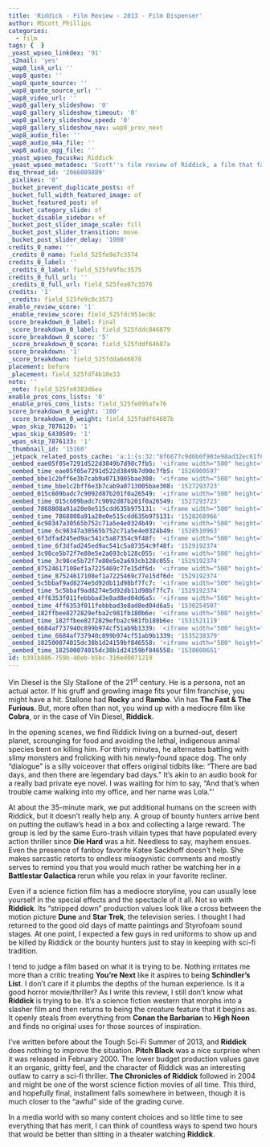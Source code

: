 ```yaml
---
title: 'Riddick - Film Review - 2013 - Film Dispenser'
author: MScott_Phillips
categories:
  - film
tags: {  }
_yoast_wpseo_linkdex: '91'
_s2mail: 'yes'
_wap8_link_url: ''
_wap8_quote: ''
_wap8_quote_source: ''
_wap8_quote_source_url: ''
_wap8_video_url: ''
_wap8_gallery_slideshow: '0'
_wap8_gallery_slideshow_timeout: '0'
_wap8_gallery_slideshow_speed: '0'
_wap8_gallery_slideshow_nav: wap8_prev_next
_wap8_audio_file: ''
_wap8_audio_m4a_file: ''
_wap8_audio_ogg_file: ''
_yoast_wpseo_focuskw: Riddick
_yoast_wpseo_metadesc: 'Scott''s film review of Riddick, a film that fails to justify its existence.'
dsq_thread_id: '2066089889'
_pixlikes: '0'
_bucket_prevent_duplicate_posts: of
_bucket_full_width_featured_image: of
_bucket_featured_post: of
_bucket_category_slide: of
_bucket_disable_sidebar: of
_bucket_post_slider_image_scale: fill
_bucket_post_slider_transition: move
_bucket_post_slider_delay: '1000'
credits_0_name: ''
_credits_0_name: field_525fe9e7c3574
credits_0_label: ''
_credits_0_label: field_525fe9fbc3575
credits_0_full_url: ''
_credits_0_full_url: field_525fea07c3576
credits: '1'
_credits: field_525fe9c0c3573
enable_review_score: '1'
_enable_review_score: field_525fdc951ec8c
score_breakdown_0_label: Final
_score_breakdown_0_label: field_525fddc846879
score_breakdown_0_score: '5'
_score_breakdown_0_score: field_525fddf64687a
score_breakdown: '1'
_score_breakdown: field_525fdda646878
placement: before
_placement: field_525fdf4b10e33
note: ''
_note: field_525fe0383d6ea
enable_pros_cons_lists: '0'
_enable_pros_cons_lists: field_525fe095afe76
score_breakdown_0_weight: '100'
_score_breakdown_0_weight: field_525fddf64687b
_wpas_skip_7876120: '1'
_wpas_skip_6430509: '1'
_wpas_skip_7876133: '1'
_thumbnail_id: '15160'
_jetpack_related_posts_cache: 'a:1:{s:32:"8f6677c9d6b0f903e98ad32ec61f8deb";a:2:{s:7:"expires";i:1457626624;s:7:"payload";a:3:{i:0;a:1:{s:2:"id";i:18969;}i:1;a:1:{s:2:"id";i:10899;}i:2;a:1:{s:2:"id";i:14770;}}}}'
_oembed_eae05f05e7291d522d3849b7d90c7fb5: '<iframe width="500" height="281" src="https://www.youtube.com/embed/9teNKmm9R3k?start=3&feature=oembed" frameborder="0" allow="autoplay; encrypted-media" allowfullscreen></iframe>'
_oembed_time_eae05f05e7291d522d3849b7d90c7fb5: '1526909597'
_oembed_bbe1c2bff6e3b7cab9a0713005bae308: '<iframe width="500" height="281" src="https://www.youtube.com/embed/_DTbx7c7ez8?feature=oembed" frameborder="0" allow="autoplay; encrypted-media" allowfullscreen></iframe>'
_oembed_time_bbe1c2bff6e3b7cab9a0713005bae308: '1527293723'
_oembed_015c609badc7c9092d87b201f0a26549: '<iframe width="500" height="281" src="https://www.youtube.com/embed/dkhBDhQ4OxM?feature=oembed" frameborder="0" allow="autoplay; encrypted-media" allowfullscreen></iframe>'
_oembed_time_015c609badc7c9092d87b201f0a26549: '1527293723'
_oembed_7868808a91a20e0e515cdd635b975131: '<iframe width="500" height="281" src="https://www.youtube.com/embed/PEZ2r1YGKSA?feature=oembed" frameborder="0" allow="autoplay; encrypted-media" allowfullscreen></iframe>'
_oembed_time_7868808a91a20e0e515cdd635b975131: '1528268966'
_oembed_6c98347a30565b752c71a5e4e0324b49: '<iframe width="500" height="281" src="https://www.youtube.com/embed/FhwktRDG_aQ?feature=oembed" frameborder="0" allow="autoplay; encrypted-media" allowfullscreen></iframe>'
_oembed_time_6c98347a30565b752c71a5e4e0324b49: '1528510963'
_oembed_6f3dfad245ed9ac541c5a87354c9f48f: '<iframe width="500" height="281" src="https://www.youtube.com/embed/rTMINaybeyE?feature=oembed" frameborder="0" allow="autoplay; encrypted-media" allowfullscreen></iframe>'
_oembed_time_6f3dfad245ed9ac541c5a87354c9f48f: '1529192374'
_oembed_3c98ce5b72f7e80e5e2a693cb128c055: '<iframe width="500" height="281" src="https://www.youtube.com/embed/j7RHHPN4gII?feature=oembed" frameborder="0" allow="autoplay; encrypted-media" allowfullscreen></iframe>'
_oembed_time_3c98ce5b72f7e80e5e2a693cb128c055: '1529192374'
_oembed_87524617108ef1a7225469c77e15df6d: '<iframe width="500" height="281" src="https://www.youtube.com/embed/bP8vCXPo-BA?feature=oembed" frameborder="0" allow="autoplay; encrypted-media" allowfullscreen></iframe>'
_oembed_time_87524617108ef1a7225469c77e15df6d: '1529192374'
_oembed_5c5bbaf9ad8274e5d92db11d98bf7fc7: '<iframe width="500" height="281" src="https://www.youtube.com/embed/yqAS2lPISa8?feature=oembed" frameborder="0" allow="autoplay; encrypted-media" allowfullscreen></iframe>'
_oembed_time_5c5bbaf9ad8274e5d92db11d98bf7fc7: '1529192374'
_oembed_4ff6353f011febbbad3e8ad8ed04d6a5: '<iframe width="500" height="281" src="https://www.youtube.com/embed/HikYI0jIAwU?feature=oembed" frameborder="0" allow="autoplay; encrypted-media" allowfullscreen></iframe>'
_oembed_time_4ff6353f011febbbad3e8ad8ed04d6a5: '1530254507'
_oembed_182ffbee8272829efba2c981fb180b6e: '<iframe width="500" height="281" src="https://www.youtube.com/embed/Seg_yBYPjG4?feature=oembed" frameborder="0" allow="autoplay; encrypted-media" allowfullscreen></iframe>'
_oembed_time_182ffbee8272829efba2c981fb180b6e: '1531521119'
_oembed_6684af737940c899b974cf51ab9b1339: '<iframe width="500" height="281" src="https://www.youtube.com/embed/gp-8oB53P7k?feature=oembed" frameborder="0" allow="autoplay; encrypted-media" allowfullscreen></iframe>'
_oembed_time_6684af737940c899b974cf51ab9b1339: '1535238379'
_oembed_182500074015dc38b1d24159bf846558: '<iframe width="500" height="281" src="https://www.youtube.com/embed/USPd0vX2sdc?feature=oembed" frameborder="0" allow="autoplay; encrypted-media" allowfullscreen></iframe>'
_oembed_time_182500074015dc38b1d24159bf846558: '1538608651'
id: b391b886-759b-40eb-b5bc-316ed0071219
---
```

<p>Vin Diesel is the Sly Stallone of the 21<sup>st</sup> century. He is a persona, not an actual actor. If his gruff and growling image fits your film franchise, you might have a hit. Stallone had <b>Rocky</b> and <b>Rambo</b>. Vin has <b>The Fast &amp; The Furious</b>. But, more often than not, you wind up with a mediocre film like <b>Cobra</b>, or in the case of Vin Diesel, <b>Riddick</b>.</p>
<p>In the opening scenes, we find Riddick living on a burned-out, desert planet, scrounging for food and avoiding the lethal, indigenous animal species bent on killing him. For thirty minutes, he alternates battling with slimy monsters and frolicking with his newly-found space dog. The only “dialogue” is a silly voiceover that offers original tidbits like: “There are bad days, and then there are legendary bad days.” It’s akin to an audio book for a really bad private eye novel. I was waiting for him to say, “And that’s when trouble came walking into my office, and her name was Lola.”'</p>
<p>At about the 35-minute mark, we put additional humans on the screen with Riddick, but it doesn’t really help any. A group of bounty hunters arrive bent on putting the outlaw’s head in a box and collecting a large reward. The group is led by the same Euro-trash villain types that have populated every action thriller since <b>Die Hard</b> was a hit. Needless to say, mayhem ensues. Even the presence of fanboy favorite Katee Sackhoff doesn’t help. She makes sarcastic retorts to endless misogynistic comments and mostly serves to remind you that you would much rather be watching her in a <b>Battlestar Galactica </b>rerun while you relax in your favorite recliner.</p>
<p>Even if a science fiction film has a mediocre storyline, you can usually lose yourself in the special effects and the spectacle of it all. Not so with <b>Riddick</b>. Its “stripped down” production values look like a cross between the motion picture <b>Dune</b> and <b>Star Trek</b>, the television series. I thought I had returned to the good old days of matte paintings and Styrofoam sound stages. At one point, I expected a few guys in red uniforms to show up and be killed by Riddick or the bounty hunters just to stay in keeping with sci-fi tradition.</p>
<p>I tend to judge a film based on what it is trying to be. Nothing irritates me more than a critic treating <b>You’re Next</b> like it aspires to being <b>Schindler’s List</b>. I don’t care if it plumbs the depths of the human experience. Is it a good horror movie/thriller? As I write this review, I still don’t know what <b>Riddick</b> is trying to be. It’s a science fiction western that morphs into a slasher film and then returns to being the creature feature that it begins as. It openly steals from everything from <b>Conan the Barbarian</b> to <b>High Noon</b> and finds no original uses for those sources of inspiration.</p>
<p>I’ve written before about the Tough Sci-Fi Summer of 2013, and <b>Riddick</b> does nothing to improve the situation. <b>Pitch Black</b> was a nice surprise when it was released in February 2000. The lower budget production values gave it an organic, gritty feel, and the character of Riddick was an interesting outlaw to carry a sci-fi thriller. <b>The Chronicles of Riddick</b> followed in 2004 and might be one of the worst science fiction movies of all time. This third, and hopefully final, installment falls somewhere in between, though it is much closer to the “awful” side of the grading curve.</p>
<p>In a media world with so many content choices and so little time to see everything that has merit, I can think of countless ways to spend two hours that would be better than sitting in a theater watching <b>Riddick</b>.</p>
